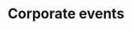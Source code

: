---
layout: photo_set
title: Corporate events
permalink: /photos/corporate/
description: "An example photo gallery."
show_tile: false
nav_exclude: true
parent: Photography

photos:
    set: berlin
    size: 3
---